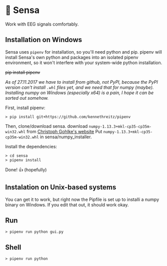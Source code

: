 
# 🔵 Sensa

Work with EEG signals comfortably.



## Installation on Windows


Sensa uses `pipenv` for installation, so you'll need python and pip. pipenv will install Sensa's own python and packages into an isolated pipenv environment, so it won't interfere with your system-wide python installation.

~~pip install pipenv~~

*As of 27.11.2017 we have to install from github, not PyPI, because the PyPI version can't install `.whl` files yet, and we need that for numpy (maybe). Installing numpy on Windows (especially x64) is a pain, I hope it can be sorted out somehow.*

First, install pipenv:
```
> pip install git+https://github.com/kennethreitz/pipenv
```
Then, clone/download sensa.
download `numpy-1.13.3+mkl-cp35-cp35m-win32.whl`
from [Christoph Gohlke's website](https://www.lfd.uci.edu/~gohlke/pythonlibs/#numpy)
Put `numpy-1.13.3+mkl-cp35-cp35m-win32.whl` in sensa/numpy_installer.

Install the dependencies:
```
> cd sensa
> pipenv install

```
Done! 👍
(hopefully) 


## Instalation on Unix-based systems

You can get it to work, but right now the Pipfile is set up to installi a numpy binary on Windows. If you edit that out, it should work okay.


## Run
```
> pipenv run python gui.py
```

## Shell
```
> pipenv run python
```
